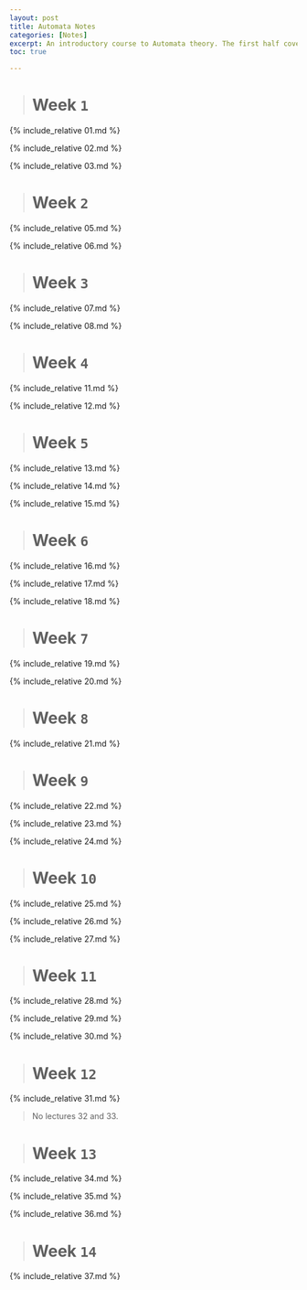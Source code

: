 ```yaml
---
layout: post
title: Automata Notes
categories: [Notes]
excerpt: An introductory course to Automata theory. The first half covers DFAs, NFAs, and their various properties. Relations of regularity of languages and DFAs/NFAs and proofs of non-regularity of languages. The second half of the notes covers pushdown automata, context free grammar and their relation with deterministic PDAs. Briefly touches upon Turing machines.
toc: true

---
```


> # Week `1`

{% include_relative 01.md %}

{% include_relative 02.md %}

{% include_relative 03.md %}

> # Week `2`

{% include_relative 05.md %}

{% include_relative 06.md %}

> # Week `3`

{% include_relative 07.md %}

{% include_relative 08.md %}

> # Week `4`

{% include_relative 11.md %}

{% include_relative 12.md %}

> # Week `5`

{% include_relative 13.md %}

{% include_relative 14.md %}

{% include_relative 15.md %}

> # Week `6`

{% include_relative 16.md %}

{% include_relative 17.md %}

{% include_relative 18.md %} 

> # Week `7`

{% include_relative 19.md %}

{% include_relative 20.md %}

> # Week `8`

{% include_relative 21.md %}

> # Week `9`

{% include_relative 22.md %}

{% include_relative 23.md %}

{% include_relative 24.md %}

> # Week `10`

{% include_relative 25.md %}

{% include_relative 26.md %}

{% include_relative 27.md %}

> # Week `11`

{% include_relative 28.md %}

{% include_relative 29.md %}

{% include_relative 30.md %}

> # Week `12`

{% include_relative 31.md %}

> No lectures 32 and 33.

> # Week `13`

{% include_relative 34.md %}

{% include_relative 35.md %}

{% include_relative 36.md %}

> # Week `14`

{% include_relative 37.md %}

